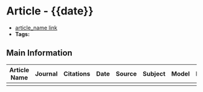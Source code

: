 # Article - {{date}}

- [article_name link]()
- **Tags:** 

## Main Information

| Article Name | Journal | Citations | Date | Source | Subject | Model | Metric | Dataset |
| ------------ | -------- | --------- | ---- | ------ | ------- | ----- | ------ | ------- |
|              |          |           |      |        |         |       |        |         |
